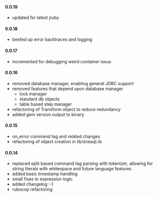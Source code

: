 #### 0.0.19

* updated for latest jruby

#### 0.0.18

* beefed up error backtraces and logging

#### 0.0.17

* incremented for debugging weird container issue

#### 0.0.16

* removed database manager, enabling general JDBC support
* removed features that depend upon database manager
  * lock manager
  * standard db objects
  * table based step manager
* refactoring of Transform object to reduce redundancy
* added gem version output to binary

#### 0.0.15

* on_error command tag and related changes
* refactoring of object creation in lib/sneaql.rb


#### 0.0.14

* replaced split based command tag parsing with tokenizer, allowing for string literals with whitespace and future language features
* added basic timestamp handling
* small fixes to expression logic
* added changelog :-)
* rubocop refactoring

